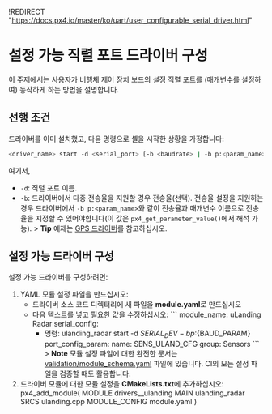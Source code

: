 !REDIRECT "https://docs.px4.io/master/ko/uart/user_configurable_serial_driver.html"

# 설정 가능 직렬 포트 드라이버 구성

이 주제에서는 사용자가 비행체 제어 장치 보드의 설정 직렬 포트를 (매개변수를 설정하여) 동작하게 하는 방법을 설명합니다.

## 선행 조건

드라이버를 이미 설치했고, 다음 명령으로 셸을 시작한 상황을 가정합니다:

```sh
<driver_name> start -d <serial_port> [-b <baudrate> | -b p:<param_name>]
```

여기서,

- `-d`: 직렬 포트 이름.
- `-b`: 드라이버에서 다중 전송율을 지원할 경우 전송율(선택). 전송율 설정을 지원하는 경우 드라이버에서 `-b p:<param_name>`와 같이 전송율과 매개변수 이름으로 전송율을 지정할 수 있어야합니다(이 값은 `px4_get_parameter_value()`에서 해석 가능). > **Tip** 예제는 [GPS 드라이버](https://github.com/PX4/PX4-Autopilot/blob/master/src/drivers/gps/gps.cpp#L1023)를 참고하십시오.

## 설정 가능 드라이버 구성

설정 가능 드라이버를 구성하려면:

1. YAML 모듈 설정 파일을 만드십시오: 
    - 드라이버 소스 코드 디렉터리에 새 파일을 **module.yaml**로 만드십시오
    - 다음 텍스트를 넣고 필요한 값을 수정하십시오: ``` module_name: uLanding Radar serial_config: 
        - 명령: ulanding_radar start -d ${SERIAL_DEV} -b p:${BAUD_PARAM} port_config_param: name: SENS_ULAND_CFG group: Sensors ``` > **Note** 모듈 설정 파일에 대한 완전한 문서는 [validation/module_schema.yaml](https://github.com/PX4/PX4-Autopilot/blob/master/validation/module_schema.yaml) 파일에 있습니다. CI의 모든 설정 파일을 검증할 때도 활용합니다.
2. 드라이버 모듈에 대한 모듈 설정을 **CMakeLists.txt**에 추가하십시오: 
        px4_add_module(
        MODULE drivers__ulanding
        MAIN ulanding_radar
        SRCS
            ulanding.cpp
        MODULE_CONFIG
            module.yaml
        )